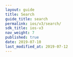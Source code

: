 ```yaml
---
layout: guide
title: Search
guide_title: search
permalink: ios/v3/search/
sdk_title: ios-v3
nav_weight: 7
published: true
date: 2019-07-10
last_modified_at: 2019-07-12
---
```

